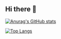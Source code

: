 ## Hi there 👋

<!--
**yuanduan/yuanduan** is a ✨ _special_ ✨ repository because its `README.md` (this file) appears on your GitHub profile.

Here are some ideas to get you started:

- 🔭 I’m currently working on ...
- 🌱 I’m currently learning ...
- 👯 I’m looking to collaborate on ...
- 🤔 I’m looking for help with ...
- 💬 Ask me about ...
- 📫 How to reach me: ...
- 😄 Pronouns: ...
- ⚡ Fun fact: ...
-->

[![Anurag's GitHub stats](https://github-readme-stats.vercel.app/api?username=yuanduan)](https://github.com/anuraghazra/github-readme-stats)



[![Top Langs](https://github-readme-stats.vercel.app/api/top-langs/?username=yuanduan)](https://github.com/anuraghazra/github-readme-stats)
